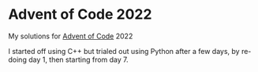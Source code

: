 # Advent of Code 2022

My solutions for [Advent of Code](https://adventofcode.com) 2022

I started off using C++ but trialed out using Python after a few days, by re-doing day 1, then starting from day 7.
